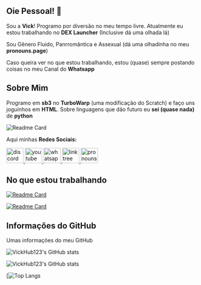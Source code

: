 ## Oie Pessoal! 💖

Sou a **Vick**! Programo por diversão no meu tempo livre. Atualmente eu estou trabalhando no **DEX Launcher** (Inclusive dá uma olhada lá) 

Sou Gênero Fluido, Panrromântica e Assexual (dá uma olhadinha no meu **pronouns.page**) 

Caso queira ver no que estou trabalhando, estou (quase) sempre postando coisas no meu Canal do **Whatsapp**

## Sobre Mim

Programo em **sb3** no **TurboWarp** (uma modificação do Scratch) e faço uns joguinhos em **HTML**. Sobre linguagens que dão futuro eu **sei (quase nada)** de **python**

![Readme Card](https://skillicons.dev/icons?i=html,github&perline=8)

Aqui minhas **Redes Sociais:**

<div align="left">
  <a href="https://discord.gg/m2dHF8TkRg" target="_blank">
    <img src="https://raw.githubusercontent.com/maurodesouza/profile-readme-generator/master/src/assets/icons/social/discord/default.svg" width="45" height="40" alt="discord logo"  />
  </a>
  <a href="https://www.youtube.com/@VickTheCool1" target="_blank">
    <img src="https://raw.githubusercontent.com/maurodesouza/profile-readme-generator/master/src/assets/icons/social/youtube/default.svg" width="45" height="40" alt="youtube logo"  />
  </a>
  <a href="https://whatsapp.com/channel/0029Vb67214D8SDttnE4bP13" target="_blank">
    <img src="https://raw.githubusercontent.com/maurodesouza/profile-readme-generator/master/src/assets/icons/social/whatsapp/default.svg" width="45" height="40" alt="whatsapp logo"  />
  </a>
  <a href="https://linktr.ee/VickTheCool" target="_blank">
    <img src="https://raw.githubusercontent.com/maurodesouza/profile-readme-generator/master/src/assets/icons/social/linktree/default.svg" width="45" height="40" alt="linktree logo"  />
  </a>
  <a href="https://pt.pronouns.page/@VickTheCool">
    <img src="https://raw.githubusercontent.com/VickHub123/VickHub123/blob/main/readme%20(arquivos)/logo-primary.svg" width="45" height="40" alt="pronouns page logo"  />
  </a>
</div>


## No que estou trabalhando

[![Readme Card](https://github-readme-stats.vercel.app/api/pin/?username=VickHub123&repo=dex_launcher&theme=dark)](https://github.com/VickHub123/dex_launcher)

[![Readme Card](https://github-readme-stats.vercel.app/api/pin/?username=VickHub123&repo=ajuurso-game2&theme=dark)](https://github.com/VickHub123/ajuurso-game2)

## Informações do GitHub
Umas informações do meu GitHub

![VickHub123's GitHub stats](https://github-readme-streak-stats.herokuapp.com/?user=VickHub123&&theme=dark)

![VickHub123's GitHub stats](https://github-readme-stats.vercel.app/api?username=VickHub123&show_icons=true&theme=dark)

[![Top Langs](https://github-readme-stats.vercel.app/api/top-langs/?username=VickHub123&layout=compact&theme=dark)
